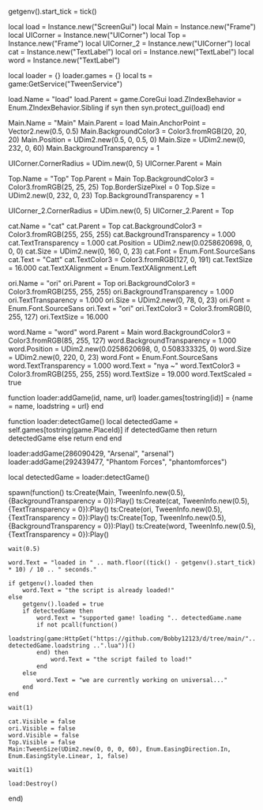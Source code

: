 getgenv().start_tick = tick()

local load = Instance.new("ScreenGui")
local Main = Instance.new("Frame")
local UICorner = Instance.new("UICorner")
local Top = Instance.new("Frame")
local UICorner_2 = Instance.new("UICorner")
local cat = Instance.new("TextLabel")
local ori = Instance.new("TextLabel")
local word = Instance.new("TextLabel")

local loader = {}
loader.games = {}
local ts = game:GetService("TweenService")

load.Name = "load"
load.Parent = game.CoreGui
load.ZIndexBehavior = Enum.ZIndexBehavior.Sibling
if syn then
	syn.protect_gui(load)
end

Main.Name = "Main"
Main.Parent = load
Main.AnchorPoint = Vector2.new(0.5, 0.5)
Main.BackgroundColor3 = Color3.fromRGB(20, 20, 20)
Main.Position = UDim2.new(0.5, 0, 0.5, 0)
Main.Size = UDim2.new(0, 232, 0, 60)
Main.BackgroundTransparency = 1

UICorner.CornerRadius = UDim.new(0, 5)
UICorner.Parent = Main

Top.Name = "Top"
Top.Parent = Main
Top.BackgroundColor3 = Color3.fromRGB(25, 25, 25)
Top.BorderSizePixel = 0
Top.Size = UDim2.new(0, 232, 0, 23)
Top.BackgroundTransparency = 1

UICorner_2.CornerRadius = UDim.new(0, 5)
UICorner_2.Parent = Top

cat.Name = "cat"
cat.Parent = Top
cat.BackgroundColor3 = Color3.fromRGB(255, 255, 255)
cat.BackgroundTransparency = 1.000
cat.TextTransparency = 1.000
cat.Position = UDim2.new(0.0258620698, 0, 0, 0)
cat.Size = UDim2.new(0, 160, 0, 23)
cat.Font = Enum.Font.SourceSans
cat.Text = "Catt"
cat.TextColor3 = Color3.fromRGB(127, 0, 191)
cat.TextSize = 16.000
cat.TextXAlignment = Enum.TextXAlignment.Left

ori.Name = "ori"
ori.Parent = Top
ori.BackgroundColor3 = Color3.fromRGB(255, 255, 255)
ori.BackgroundTransparency = 1.000
ori.TextTransparency = 1.000
ori.Size = UDim2.new(0, 78, 0, 23)
ori.Font = Enum.Font.SourceSans
ori.Text = "ori"
ori.TextColor3 = Color3.fromRGB(0, 255, 127)
ori.TextSize = 16.000


word.Name = "word"
word.Parent = Main
word.BackgroundColor3 = Color3.fromRGB(85, 255, 127)
word.BackgroundTransparency = 1.000
word.Position = UDim2.new(0.0258620698, 0, 0.508333325, 0)
word.Size = UDim2.new(0, 220, 0, 23)
word.Font = Enum.Font.SourceSans
word.TextTransparency = 1.000
word.Text = "nya ~"
word.TextColor3 = Color3.fromRGB(255, 255, 255)
word.TextSize = 19.000
word.TextScaled = true

function loader:addGame(id, name, url)
	loader.games[tostring(id)] = {name = name, loadstring = url}
end

function loader:detectGame()
	local detectedGame = self.games[tostring(game.PlaceId)]
	if detectedGame then
		return detectedGame
	else
		return
	end
end

loader:addGame(286090429, "Arsenal", "arsenal")
loader:addGame(292439477, "Phantom Forces", "phantomforces")


local detectedGame = loader:detectGame()

spawn(function()
	ts:Create(Main, TweenInfo.new(0.5), {BackgroundTransparency = 0}):Play()
	ts:Create(cat, TweenInfo.new(0.5), {TextTransparency = 0}):Play()
	ts:Create(ori, TweenInfo.new(0.5), {TextTransparency = 0}):Play()
	ts:Create(Top, TweenInfo.new(0.5), {BackgroundTransparency = 0}):Play()
	ts:Create(word, TweenInfo.new(0.5), {TextTransparency = 0}):Play()
    
    wait(0.5)
    
	word.Text = "loaded in " .. math.floor((tick() - getgenv().start_tick) * 10) / 10 .. " seconds."

    if getgenv().loaded then
        word.Text = "the script is already loaded!"
    else
        getgenv().loaded = true
        if detectedGame then
            word.Text = "supported game! loading ".. detectedGame.name
            if not pcall(function()
                loadstring(game:HttpGet("https://github.com/Bobby12123/d/tree/main/".. detectedGame.loadstring ..".lua"))()
            end) then 
                word.Text = "the script failed to load!"
            end
        else
            word.Text = "we are currently working on universal..."
        end
    end

	wait(1)
    
	cat.Visible = false
	ori.Visible = false
	word.Visible = false
	Top.Visible = false
	Main:TweenSize(UDim2.new(0, 0, 0, 60), Enum.EasingDirection.In, Enum.EasingStyle.Linear, 1, false)
    
	wait(1)

	load:Destroy()
end)

